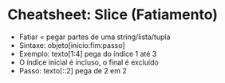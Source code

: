 # Cheatsheet: Slice (Fatiamento)

- Fatiar = pegar partes de uma string/lista/tupla
- Sintaxe: objeto[início:fim:passo]
- Exemplo: texto[1:4] pega do índice 1 até 3
- O índice inicial é incluso, o final é excluído
- Passo: texto[::2] pega de 2 em 2
